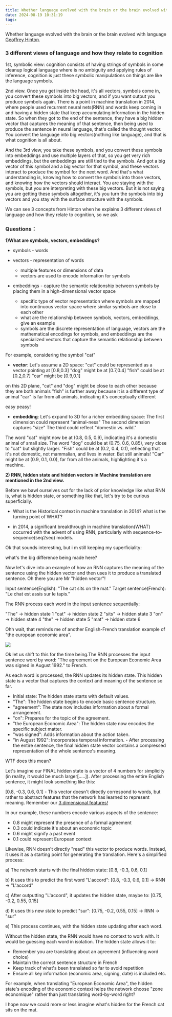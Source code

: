 ```yaml
---
title: Whether language evolved with the brain or the brain evolved with language
date: 2024-08-19 10:31:19
tags:
---
```

Whether language evolved with the brain or the brain evolved with language [Geoffrey Hinton](https://www.youtube.com/watch?app=desktop&v=n4IQOBka8bc&t=1531s).

### 3 different views of language and how they relate to cognition
1st, symbolic view: cognition consists of having strings of symbols in some cleanup logical language where is no ambiguity and applying rules of inference, cognition is just these symbolic manipulations on things are like the language symbols.

2nd view. Once you get inside the head, it's all vectors, symbols come in, you convert these symbols into big vectors, and if you want output you produce symbols again. There is a point in machine translation in 2014, where people used recurrent neural nets(RNN) and words keep coming in and having a hidden state that keep accumulating information in the hidden state. So when they got to the end of the sentence, they have a big hidden vector that captures the meaning of that sentence, then being used to produce the sentence in neural language, that's called the thought vector. You convert the language into big vectors(nothing like language), and that is what cognition is all about.  

And the 3rd view, you take these symbols, and you convert these symbols into embeddings and use multiple layers of that, so you get very rich embeddings, but the embeddings are still tied to the symbols. And got a big vector of this symbol and a big vector for that symbol, and these vectors interact to produce the symbol for the next word. And that's what understanding is, knowing how to convert the symbols into those vectors, and knowing how the vectors should interact. You are staying with the symbols, but you are interpreting with these big vectors. But it is not saying you are getting these symbols altogether, it's you turn the symbols into big vectors and you stay with the surface structure with the symbols.

We can see 3 concepts from Hinton when he explains 3 different views of language and how they relate to cognition, so we ask 

### Questions：

**1)What are symbols, vectors, embeddings?**
- symbols - words
- vectors - representation of words 
  - multiple features or dimensions of data
  - vectors are used to encode information for symbols

- embeddings - capture the semantic relationship between symbols by placing them in a high-dimensional vector space
  - specific type of vector representation where symbols are mapped into continuous vector space where similar symbols are close to each other
  - what are the relationship between symbols, vectors, embeddings, give an example
  - symbols are the discrete representation of language, vectors are the mathematical encodings for symbols, and embeddings are the specialized vectors that capture the semantic relationship between symbols

For example, considering the symbol "cat"
  - **vector**: 
Let's assume a 2D space:
"cat" could be represented as a vector pointing at [0.8,0.3]
"dog" might be at [0.7,0.4]
"fish" could be at [0.2,0.7]
"car" might be [0.9,0.1]

on this 2D plane,
"cat" and "dog" might be close to each other because they are both animals
"fish" is further away because it is a different type of animal
"car" is far from all animals, indicating it's conceptually different

easy peasy!
                
  - **embedding**: 
Let's expand to 3D for a richer embedding space:
The first dimension could represent "animal-ness"
The second dimension captures "size"
The third could reflect "domestic vs. wild."

The word "cat" might now be at (0.8, 0.5, 0.9), indicating it's a domestic animal of small size.
The word "dog" could be at (0.75, 0.6, 0.85), very close to "cat" but slightly larger.
"Fish" could be at (0.2, 0.4, 0.1), reflecting that it's not domestic, not mammalian, and lives in water. But still animals!
"Car" might be at (0.9, 0.1, 0.0), far from all the animals, highlighting it's a machine.

**2) RNN, hidden state and hidden vectors in Machine translation are mentioned in the 2nd view.**

Before we bawl ourselves out for the lack of prior knowledge like what RNN is, what is hidden state, or something like that, let's try to be curious  superficially.

- What is the Historical context in machine translation in 2014? what is the turning point of WHAT?

- in 2014, a significant breakthrough in machine translation(WHAT) occurred with the advent of using RNN, particularly with sequence-to-sequence(seq2seq) models.

Ok that sounds interesting, but i m still keeping my superficiality:

what's the big difference being made here?

Now let's dive into an example of how an RNN captures the meaning of the sentence using the hidden vector and then uses it to produce a translated sentence. Oh there you are Mr "hidden vector"!

Input sentence(English): "The cat sits on the mat."
Target sentence(French): "Le chat est assis sur le tapis."

The RNN process each word in the input sentence sequentially:

"The" → hidden state 1
"cat" → hidden state 2
"sits" → hidden state 3
"on" → hidden state 4
"the" → hidden state 5
"mat" → hidden state 6

Ohh wait, that reminds me of another English-French translation example of "the european economic area".

![](https://firebasestorage.googleapis.com/v0/b/firescript-577a2.appspot.com/o/imgs%2Fapp%2Ffatgarage%2FfLNfRqjWnD.png?alt=media&token=cb249c41-7002-4e56-86d3-223d4f80c920)

Ok let us shift to this for the time being.The RNN processes the input sentence word by word: "The agreement on the European Economic Area was signed in August 1992." to French.

As each word is processed, the RNN updates its hidden state. This hidden state is a vector that captures the context and meaning of the sentence so far.

- Initial state: The hidden state starts with default values.
- "The": The hidden state begins to encode basic sentence structure.
- "agreement": The state now includes information about a formal arrangement.
- "on": Prepares for the topic of the agreement.
- "the European Economic Area": The hidden state now encodes the specific subject matter.
- "was signed": Adds information about the action taken.
- "in August 1992": Incorporates temporal information.
        - After processing the entire sentence, the final hidden state vector contains a compressed representation of the whole sentence's meaning. 

WTF does this mean?

Let's imagine our FINAL hidden state is a vector of 4 numbers for simplicity (in reality, it would be much larger[.....]). After processing the entire English sentence, it might look something like this:

[0.8, -0.3, 0.6, 0.1] - This vector doesn't directly correspond to words, but rather to abstract features that the network has learned to represent meaning. Remember our [3 dimensional features!](((w25DheDYb)))

In our example, these numbers encode various aspects of the sentence:

- 0.8 might represent the presence of a formal agreement
- 0.3 could indicate it's about an economic topic
- 0.6 might signify a past event
- 0.1 could represent European context

Likewise, RNN doesn't directly "read" this vector to produce words. Instead, it uses it as a starting point for generating the translation. Here's a simplified process:

a) The network starts with the final hidden state: [0.8, -0.3, 0.6, 0.1]

b) It uses this to predict the first word "L'accord": [0.8, -0.3, 0.6, 0.1] -> RNN -> "L'accord"

c) After outputting "L'accord", it updates the hidden state, maybe to:
[0.75, -0.2, 0.55, 0.15]

d) It uses this new state to predict "sur":
[0.75, -0.2, 0.55, 0.15] -> RNN -> "sur"

e) This process continues, with the hidden state updating after each word.

Without the hidden state, the RNN would have no context to work with. It would be guessing each word in isolation. The hidden state allows it to:

- Remember you are translating about an agreement (influencing word choice)
- Maintain the correct sentence structure in French
- Keep track of what's been translated so far to avoid repetition
- Ensure all key information (economic area, signing, date) is included
etc.

For example, when translating "European Economic Area", the hidden state's encoding of the economic context helps the network choose "zone économique" rather than just translating word-by-word right? 

I hope now we could more or less imagine what's hidden for the French cat sits on the mat.